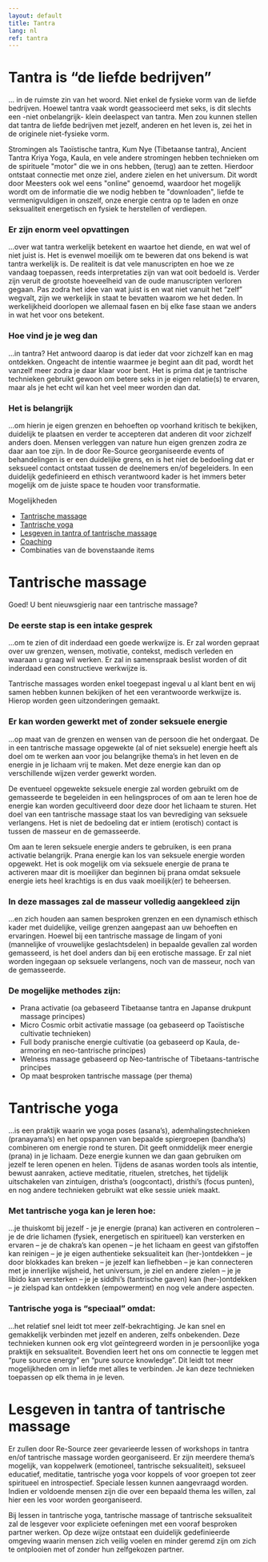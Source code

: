 ```yaml
---
layout: default
title: Tantra
lang: nl
ref: tantra
---
```


# Tantra is “de liefde bedrijven” 


... in de ruimste zin van het woord. Niet enkel de fysieke vorm van de liefde bedrijven. Hoewel tantra vaak wordt geassocieerd met seks, is dit slechts een -niet onbelangrijk- klein deelaspect van tantra. Men zou kunnen stellen dat tantra de liefde bedrijven met jezelf, anderen en het leven is, zei het in de originele niet-fysieke vorm.  
  
Stromingen als Taoïstische tantra, Kum Nye (Tibetaanse tantra), Ancient Tantra Kriya Yoga, Kaula, en vele andere stromingen hebben technieken om de spirituele "motor" die we in ons hebben, (terug) aan te zetten. Hierdoor ontstaat connectie met onze ziel, andere zielen en het universum.  Dit wordt door Meesters ook wel eens "online" genoemd, waardoor het mogelijk wordt om de informatie die we nodig  hebben te "downloaden", liefde te vermenigvuldigen in onszelf, onze energie centra op te laden en onze seksualiteit energetisch en fysiek te herstellen of verdiepen.


### Er zijn enorm veel opvattingen 

...over wat tantra werkelijk betekent en waartoe het diende, en wat wel of niet juist is. Het is evenwel moeilijk om te beweren dat ons bekend is wat tantra werkelijk is. De realiteit is dat vele manuscripten en hoe we ze vandaag toepassen, reeds interpretaties zijn van wat ooit bedoeld is. Verder zijn veruit de grootste hoeveelheid van de oude manuscripten verloren gegaan. Pas zodra het idee van wat juist is en wat niet vanuit het “zelf” wegvalt, zijn we werkelijk in staat te bevatten waarom we het deden. In werkelijkheid doorlopen we allemaal fasen en bij elke fase staan we anders in wat het voor ons betekent.

### Hoe vind je je weg dan 

...in tantra? Het antwoord daarop is dat ieder dat voor zichzelf kan en mag ontdekken. Ongeacht de intentie waarmee je begint aan dit pad, wordt het vanzelf meer zodra je daar klaar voor bent. Het is prima dat je tantrische technieken gebruikt gewoon om betere seks in je eigen relatie(s) te ervaren, maar als je het echt wil kan het veel meer worden dan dat.  


### Het is belangrijk 

...om hierin je eigen grenzen en behoeften op voorhand kritisch te bekijken, duidelijk te plaatsen en verder te accepteren dat anderen dit voor zichzelf anders doen. Mensen verleggen van nature hun eigen grenzen zodra ze daar aan toe zijn. In de door Re-Source georganiseerde events of behandelingen is er een duidelijke grens, en is het niet de bedoeling dat er seksueel contact ontstaat tussen de deelnemers en/of begeleiders. In een duidelijk gedefinieerd en ethisch verantwoord kader is het immers beter mogelijk om de juiste space te houden voor transformatie. 


Mogelijkheden

* <a href="#TantrischeMassage">Tantrische massage </a>  
* <a href="#TantrischeYoga">Tantrische yoga </a>   
* <a href="#LesgevenTantraMassage">Lesgeven in tantra of tantrische massage</a>   
* <a href="coaching.html">Coaching</a>   
* Combinaties van de bovenstaande items  



<h1 id="TantrischeMassage"> Tantrische massage </h1>

Goed! U bent nieuwsgierig naar een tantrische massage? 
  

### De eerste stap is een intake gesprek 

...om te zien of dit inderdaad een goede werkwijze is. Er zal worden gepraat over uw grenzen, wensen, motivatie, contekst, medisch verleden en waaraan u graag wil werken. Er zal in samenspraak beslist worden of dit inderdaad een constructieve werkwijze is. 

Tantrische massages worden enkel toegepast ingeval u al klant bent en wij samen hebben kunnen bekijken of het een verantwoorde werkwijze is. Hierop worden geen uitzonderingen gemaakt.


### Er kan worden gewerkt met of zonder seksuele energie

...op maat van de grenzen en wensen van de persoon die het ondergaat. De in een tantrische massage opgewekte (al of niet seksuele) energie heeft als doel om te werken aan voor jou belangrijke thema’s in het leven en de energie in je lichaam vrij te maken.  Met deze energie kan dan op verschillende wijzen verder gewerkt worden.  
  
 De eventueel opgewekte seksuele energie zal worden gebruikt om de gemasseerde te begeleiden in een helingsproces of om aan te leren hoe de energie kan worden gecultiveerd door deze door het lichaam te sturen.  Het doel van een tantrische massage staat los van bevrediging van seksuele verlangens. Het is niet de bedoeling dat er intiem (erotisch) contact is tussen de masseur en de gemasseerde.  
  
Om aan te leren seksuele energie anders te gebruiken, is een prana activatie belangrijk. Prana energie kan los van seksuele energie worden opgewekt. Het is ook mogelijk om via seksuele energie de prana te activeren maar dit is moeilijker dan beginnen bij prana omdat seksuele energie iets heel krachtigs is en dus vaak moeilijk(er) te beheersen. 


### In deze massages zal de masseur volledig aangekleed zijn

...en zich houden aan samen besproken grenzen en een dynamisch ethisch kader met duidelijke, veilige grenzen aangepast aan uw behoeften en ervaringen. Hoewel bij een tantrische massage de lingam of yoni (mannelijke of vrouwelijke geslachtsdelen) in bepaalde gevallen zal worden gemasseerd, is het doel anders dan bij een erotische massage. Er zal niet worden ingegaan op seksuele verlangens, noch van de masseur, noch van de gemasseerde.


### De mogelijke methodes zijn: 

* Prana activatie (oa gebaseerd Tibetaanse tantra en Japanse drukpunt massage principes)
* Micro Cosmic orbit activatie massage (oa gebaseerd op Taoïstische cultivatie technieken)
* Full body pranische energie cultivatie (oa gebaseerd op Kaula, de-armoring en neo-tantrische principes)
* Welness massage gebaseerd op Neo-tantrische of Tibetaans-tantrische principes
* Op maat besproken tantrische massage (per thema)




<h1 id="TantrischeYoga"> Tantrische yoga </h1>

...is een praktijk waarin we yoga poses (asana’s), ademhalingstechnieken (pranayama’s) en het opspannen van bepaalde spiergroepen (bandha’s) combineren om energie rond te sturen. Dit geeft onmiddelijk meer energie (prana) in je lichaam. Deze energie kunnen we dan gaan gebruiken om jezelf te leren openen en helen. Tijdens de asanas worden tools als intentie, bewust aanraken, actieve meditatie, rituelen, stretches, het tijdelijk uitschakelen van zintuigen, dristha’s (oogcontact), dristhi’s (focus punten), en nog andere technieken gebruikt wat elke sessie uniek maakt.  


### Met tantrische yoga kan je leren hoe: 

...je thuiskomt bij jezelf - je je energie (prana) kan activeren en controleren – je de drie lichamen (fysiek, energetisch en spiritueel) kan versterken en ervaren – je de chakra’s kan openen – je het lichaam en geest van gifstoffen kan reinigen – je je eigen authentieke seksualiteit kan (her-)ontdekken – je door blokkades kan breken – je jezelf kan liefhebben – je kan connecteren met je innerlijke wijsheid, het universum, je ziel en andere zielen – je je libido kan versterken – je je siddhi’s (tantrische gaven) kan (her-)ontdekken – je zielspad kan ontdekken (empowerment) en nog vele andere aspecten.  


### Tantrische yoga is “speciaal” omdat:

...het relatief snel leidt tot meer zelf-bekrachtiging. Je kan snel en gemakkelijk verbinden met jezelf en anderen, zelfs onbekenden. Deze technieken kunnen ook erg vlot geïntegreerd worden in je persoonlijke yoga praktijk en seksualiteit. Bovendien leert het ons om connectie te leggen met “pure source energy” en “pure source knowledge”. Dit leidt tot meer mogelijkheden om in liefde met alles te verbinden. Je kan deze technieken toepassen op elk thema in je leven. 



<h1 id="LesgevenTantraMassage"> Lesgeven in tantra of tantrische massage </h1>

 Er zullen door Re-Source zeer gevarieerde lessen of workshops in tantra en/of  tantrische massage worden georganiseerd. Er zijn meerdere thema’s mogelijk, van koppelwerk (emotioneel, tantrische seksualiteit), seksueel educatief, meditatie, tantrische yoga voor koppels of voor groepen tot zeer spiritueel en introspectief. Speciale lessen kunnen aangevraagd worden. Indien er voldoende mensen zijn die over een bepaald thema les willen, zal hier een les voor worden georganiseerd.   
  
Bij lessen in tantrische yoga, tantrische massage of tantrische seksualiteit zal de lesgever voor expliciete oefeningen met een vooraf besproken partner werken. Op deze wijze ontstaat een duidelijk gedefinieerde omgeving waarin mensen zich veilig voelen en minder geremd zijn om zich te ontplooien met of zonder hun zelfgekozen partner.  
   